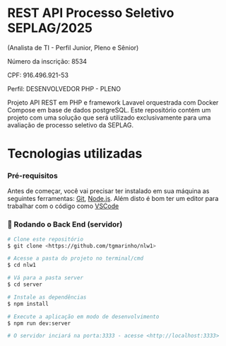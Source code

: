 # REST API Processo Seletivo SEPLAG/2025
(Analista de TI - Perfil Junior, Pleno e Sênior)

Número da inscrição: 8534

CPF: 916.496.921-53

Perfil: DESENVOLVEDOR PHP - PLENO


Projeto API REST em PHP e framework Lavavel orquestrada com Docker Compose em base de dados postgreSQL. Este repositório contém um projeto com uma solução que será utilizado exclusivamente para uma avaliação de processo seletivo da SEPLAG.

# Tecnologias utilizadas
### Pré-requisitos

Antes de começar, você vai precisar ter instalado em sua máquina as seguintes ferramentas:
[Git](https://git-scm.com), [Node.js](https://nodejs.org/en/). 
Além disto é bom ter um editor para trabalhar com o código como [VSCode](https://code.visualstudio.com/)

### 🎲 Rodando o Back End (servidor)

```bash
# Clone este repositório
$ git clone <https://github.com/tgmarinho/nlw1>

# Acesse a pasta do projeto no terminal/cmd
$ cd nlw1

# Vá para a pasta server
$ cd server

# Instale as dependências
$ npm install

# Execute a aplicação em modo de desenvolvimento
$ npm run dev:server

# O servidor inciará na porta:3333 - acesse <http://localhost:3333>

